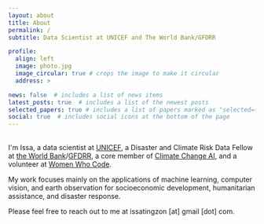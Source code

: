 ```yaml
---
layout: about
title: About
permalink: /
subtitle: Data Scientist at UNICEF and The World Bank/GFDRR

profile:
  align: left
  image: photo.jpg
  image_circular: true # crops the image to make it circular
  address: >

news: false  # includes a list of news items
latest_posts: true  # includes a list of the newest posts
selected_papers: true # includes a list of papers marked as "selected={true}"
social: true  # includes social icons at the bottom of the page
---
```

<br>
I'm Issa, a data scientist at <a href='https://www.unicef.org/'>UNICEF</a>, a Disaster and Climate Risk Data Fellow at <a href='https://www.worldbank.org/en/home'>the World Bank</a>/<a href='https://www.gfdrr.org/en'>GFDRR</a>, a core member of <a href='https://www.climatechange.ai/'>Climate Change AI</a>, and a volunteer at <a href='https://www.womenwhocode.com/manila/about'>Women Who Code</a>. 

My work focuses mainly on the applications of machine learning, computer vision, and earth observation for socioeconomic development, humanitarian assistance, and disaster response. 

Please feel free to reach out to me at issatingzon [at] gmail [dot] com.